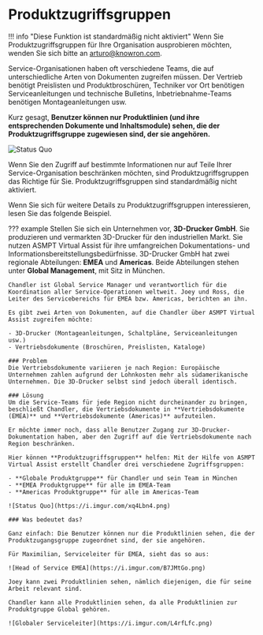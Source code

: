# Produktzugriffsgruppen

!!! info "Diese Funktion ist standardmäßig nicht aktiviert"
    Wenn Sie Produktzugriffsgruppen für Ihre Organisation ausprobieren möchten, wenden Sie sich bitte an arturo@knowron.com.

Service-Organisationen haben oft verschiedene Teams, die auf unterschiedliche Arten von Dokumenten zugreifen müssen. Der Vertrieb benötigt Preislisten und Produktbroschüren, Techniker vor Ort benötigen Serviceanleitungen und technische Bulletins, Inbetriebnahme-Teams benötigen Montageanleitungen usw.

Kurz gesagt, **Benutzer können nur Produktlinien (und ihre entsprechenden Dokumente und Inhaltsmodule) sehen, die der Produktzugriffsgruppe zugewiesen sind, der sie angehören.**

![Status Quo](https://i.imgur.com/VnLylKq.png)

Wenn Sie den Zugriff auf bestimmte Informationen nur auf Teile Ihrer Service-Organisation beschränken möchten, sind Produktzugriffsgruppen das Richtige für Sie. Produktzugriffsgruppen sind standardmäßig nicht aktiviert.

Wenn Sie sich für weitere Details zu Produktzugriffsgruppen interessieren, lesen Sie das folgende Beispiel.

??? example
    Stellen Sie sich ein Unternehmen vor, **3D-Drucker GmbH**. Sie produzieren und vermarkten 3D-Drucker für den industriellen Markt. Sie nutzen ASMPT Virtual Assist für ihre umfangreichen Dokumentations- und Informationsbereitstellungsbedürfnisse. 3D-Drucker GmbH hat zwei regionale Abteilungen: **EMEA** und **Americas**. Beide Abteilungen stehen unter **Global Management**, mit Sitz in München.

    Chandler ist Global Service Manager und verantwortlich für die Koordination aller Service-Operationen weltweit. Joey und Ross, die Leiter des Servicebereichs für EMEA bzw. Americas, berichten an ihn.

    Es gibt zwei Arten von Dokumenten, auf die Chandler über ASMPT Virtual Assist zugreifen möchte:

    - 3D-Drucker (Montageanleitungen, Schaltpläne, Serviceanleitungen usw.)
    - Vertriebsdokumente (Broschüren, Preislisten, Kataloge)

    ### Problem
    Die Vertriebsdokumente variieren je nach Region: Europäische Unternehmen zahlen aufgrund der Lohnkosten mehr als südamerikanische Unternehmen. Die 3D-Drucker selbst sind jedoch überall identisch.

    ### Lösung
    Um die Service-Teams für jede Region nicht durcheinander zu bringen, beschließt Chandler, die Vertriebsdokumente in **Vertriebsdokumente (EMEA)** und **Vertriebsdokumente (Americas)** aufzuteilen.

    Er möchte immer noch, dass alle Benutzer Zugang zur 3D-Drucker-Dokumentation haben, aber den Zugriff auf die Vertriebsdokumente nach Region beschränken.

    Hier können **Produktzugriffsgruppen** helfen: Mit der Hilfe von ASMPT Virtual Assist erstellt Chandler drei verschiedene Zugriffsgruppen:

    - **Globale Produktgruppe** für Chandler und sein Team in München
    - **EMEA Produktgruppe** für alle im EMEA-Team
    - **Americas Produktgruppe** für alle im Americas-Team

    ![Status Quo](https://i.imgur.com/xq4Lbn4.png)

    ### Was bedeutet das?

    Ganz einfach: Die Benutzer können nur die Produktlinien sehen, die der Produktzugangsgruppe zugeordnet sind, der sie angehören.

    Für Maximilian, Serviceleiter für EMEA, sieht das so aus:

    ![Head of Service EMEA](https://i.imgur.com/B7JMtGo.png)

    Joey kann zwei Produktlinien sehen, nämlich diejenigen, die für seine Arbeit relevant sind.

    Chandler kann alle Produktlinien sehen, da alle Produktlinien zur Produktgruppe Global gehören.

    ![Globaler Serviceleiter](https://i.imgur.com/L4rfLfc.png)
